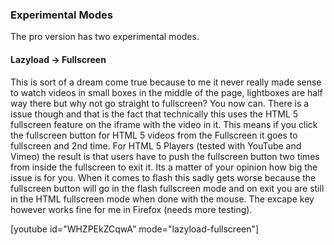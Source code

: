 ### Experimental Modes ###

The pro version has two experimental modes.

#### Lazyload -> Fullscreen ####

This is sort of a dream come true because to me it never really made sense to watch videos in small boxes in the middle of the page, lightboxes are half way there but why not go straight to fullscreen? You now can. There is a issue though and that is the fact that technically this uses the HTML 5 fullscreen feature on the iframe with the video in it. This means if you click the fullscreen button for HTML 5 videos from the Fullscreen it goes to fullscreen and 2nd time. For HTML 5 Players (tested with YouTube and Vimeo) the result is that users have to push the fullscreen button two times from inside the fullscreen to exit it. Its a matter of your opinion how big the issue is for you. When it comes to flash this sadly gets worse because the fullscreen button will go in the flash fullscreen mode and on exit you are still in the HTML fullscreen mode when done with the mouse. The excape key however works fine for me in Firefox (needs more testing).

[youtube id="WHZPEkZCqwA" mode="lazyload-fullscreen"]
